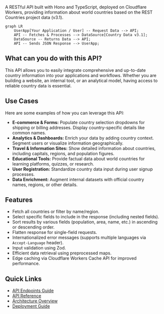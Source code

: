 A RESTful API built with Hono and TypeScript, deployed on Cloudflare Workers, providing information about world countries based on the REST Countries project data (v3.1).

```mermaid
graph LR
    UserApp[Your Application / User] -- Request Data --> API;
    API -- Fetches & Processes --> DataSource[Country Data v3.1];
    DataSource -- Returns Data --> API;
    API -- Sends JSON Response --> UserApp;
```

## What can you do with this API?

This API allows you to easily integrate comprehensive and up-to-date country information into your applications and workflows. Whether you are building a website, an internal tool, or an analytical model, having access to reliable country data is essential.

## Use Cases

Here are some examples of how you can leverage this API:

- **E-commerce & Forms:** Populate country selection dropdowns for shipping or billing addresses. Display country-specific details like common names.
- **Analytics & Dashboards:** Enrich your data by adding country context. Segment users or visualize information geographically.
- **Travel & Information Sites:** Show detailed information about countries, including capitals, regions, and population figures.
- **Educational Tools:** Provide factual data about world countries for learning platforms, quizzes, or research.
- **User Registration:** Standardize country data input during user signup processes.
- **Data Enrichment:** Augment internal datasets with official country names, regions, or other details.

## Features

- Fetch all countries or filter by name/region.
- Select specific fields to include in the response (including nested fields).
- Sort results by various fields (population, area, name, etc.) in ascending or descending order.
- Flatten response for single-field requests.
- Internationalized error messages (supports multiple languages via `Accept-Language` header).
- Input validation using Zod.
- Efficient data retrieval using preprocessed maps.
- Edge caching via Cloudflare Workers Cache API for improved performance.

## Quick Links

- [API Endpoints Guide](docs/endpoints)
- [API Reference](api-reference/overview)
- [Architecture Overview](docs/architecture)
- [Deployment Guide](docs/deploy)
